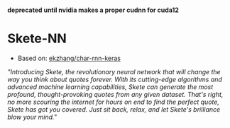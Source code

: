 #### deprecated  until nvidia makes a proper cudnn for cuda12

# Skete-NN
- Based on:
[ekzhang/char-rnn-keras](https://github.com/ekzhang/char-rnn-keras.git "ekzhang repo")


_"Introducing Skete, the revolutionary neural network that will change the way you think about quotes forever. With its cutting-edge algorithms and advanced machine learning capabilities, Skete can generate the most profound, thought-provoking quotes from any given dataset. That's right, no more scouring the internet for hours on end to find the perfect quote, Skete has got you covered. Just sit back, relax, and let Skete's brilliance blow your mind."_
